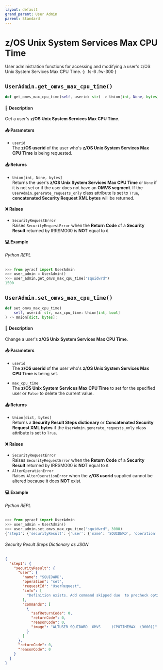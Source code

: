 ```yaml
---
layout: default
grand_parent: User Admin
parent: Standard
---
```


# z/OS Unix System Services Max CPU Time

User administration functions for accessing and modifying a user's z/OS Unix System Services Max CPU Time. 
{: .fs-6 .fw-300 }

## `UserAdmin.get_omvs_max_cpu_time()`

```python
def get_omvs_max_cpu_time(self, userid: str) -> Union[int, None, bytes]:
```

#### 📄 Description

Get a user's **z/OS Unix System Services Max CPU Time**.

#### 📥 Parameters
* `userid`<br>
  The **z/OS userid** of the user who's **z/OS Unix System Services Max CPU Time** is being requested.

#### 📤 Returns
* `Union[int, None, bytes]`<br>
  Returns the user's **z/OS Unix System Services Max CPU Time** or `None` if it is not set or if the user does not have an **OMVS segment**. If the `UserAdmin.generate_requests_only` class attribute is set to `True`, **concatenated Security Request XML bytes** will be returned.

#### ❌ Raises
* `SecurityRequestError`<br>
  Raises `SecurityRequestError` when the **Return Code** of a **Security Result** returned by IRRSMO00 is **NOT** equal to `0`.

#### 💻 Example

###### Python REPL
```python
>>> from pyracf import UserAdmin
>>> user_admin = UserAdmin()
>>> user_admin.get_omvs_max_cpu_time("squidwrd")
1500
```

## `UserAdmin.set_omvs_max_cpu_time()`

```python
def set_omvs_max_cpu_time(
    self, userid: str, max_cpu_time: Union[int, bool]
) -> Union[dict, bytes]:
```

#### 📄 Description

Change a user's **z/OS Unix System Services Max CPU Time**.

#### 📥 Parameters
* `userid`<br>
  The **z/OS userid** of the user who's **z/OS Unix System Services Max CPU Time** is being set.

* `max_cpu_time`<br>
  The **z/OS Unix System Services Max CPU Time** to set for the specified user or `False` to delete the current value.

#### 📤 Returns
* `Union[dict, bytes]`<br>
  Returns a **Security Result Steps dictionary** or **Concatenated Security Request XML bytes** if the `UserAdmin.generate_requests_only` class attribute is set to `True`.

#### ❌ Raises
* `SecurityRequestError`<br>
  Raises `SecurityRequestError` when the **Return Code** of a **Security Result** returned by IRRSMO00 is **NOT** equal to `0`.
* `AlterOperationError`<br>
  Raises `AlterOperationError` when the **z/OS userid** supplied cannot be altered because it does **NOT** exist.

#### 💻 Example

###### Python REPL
```python
>>> from pyracf import UserAdmin
>>> user_admin = UserAdmin()
>>> user_admin.set_omvs_max_cpu_time("squidwrd", 3000)
{'step1': {'securityResult': {'user': {'name': 'SQUIDWRD', 'operation': 'set', 'requestId': 'UserRequest', 'info': ['Definition exists. Add command skipped due  to precheck option'], 'commands': [{'safReturnCode': 0, 'returnCode': 0, 'reasonCode': 0, 'image': 'ALTUSER SQUIDWRD  OMVS     (CPUTIMEMAX  (3000))'}]}, 'returnCode': 0, 'reasonCode': 0}}}
```

###### Security Result Steps Dictionary as JSON
```json
{
  "step1": {
    "securityResult": {
      "user": {
        "name": "SQUIDWRD",
        "operation": "set",
        "requestId": "UserRequest",
        "info": [
          "Definition exists. Add command skipped due  to precheck option"
        ],
        "commands": [
          {
            "safReturnCode": 0,
            "returnCode": 0,
            "reasonCode": 0,
            "image": "ALTUSER SQUIDWRD  OMVS     (CPUTIMEMAX  (3000))"
          }
        ]
      },
      "returnCode": 0,
      "reasonCode": 0
    }
  }
}
```